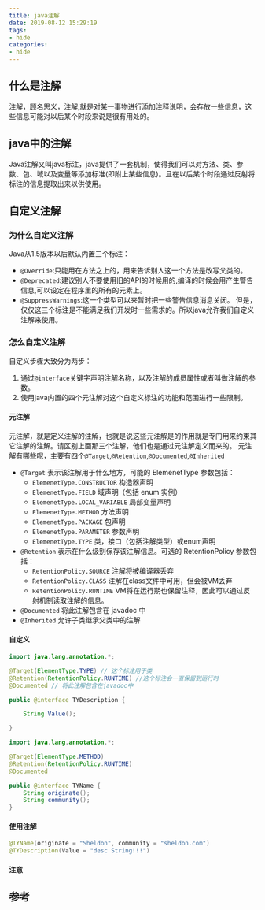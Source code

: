 ```yaml
---
title: java注解
date: 2019-08-12 15:29:19
tags:
- hide
categories:
- hide
---
```

## 什么是注解
注解，顾名思义，注解,就是对某一事物进行添加注释说明，会存放一些信息，这些信息可能对以后某个时段来说是很有用处的。
<!--more-->
## java中的注解
Java注解又叫java标注，java提供了一套机制，使得我们可以对方法、类、参数、包、域以及变量等添加标准(即附上某些信息)。且在以后某个时段通过反射将标注的信息提取出来以供使用。

## 自定义注解
### 为什么自定义注解
Java从1.5版本以后默认内置三个标注：
- `@Override`:只能用在方法之上的，用来告诉别人这一个方法是改写父类的。
- `@Deprecated`:建议别人不要使用旧的API的时候用的,编译的时候会用产生警告信息,可以设定在程序里的所有的元素上。
- `@SuppressWarnings`:这一个类型可以来暂时把一些警告信息消息关闭。
但是，仅仅这三个标注是不能满足我们开发时一些需求的。所以java允许我们自定义注解来使用。
### 怎么自定义注解
自定义步骤大致分为两步：
1. 通过`@interface`关键字声明注解名称，以及注解的成员属性或者叫做注解的参数。
2. 使用java内置的四个元注解对这个自定义标注的功能和范围进行一些限制。

#### 元注解
元注解，就是定义注解的注解，也就是说这些元注解是的作用就是专门用来约束其它注解的注解。请区别上面那三个注解，他们也是通过元注解定义而来的。
元注解有哪些呢，主要有四个`@Target`,`@Retention`,`@Documented`,`@Inherited`

- `@Target` 表示该注解用于什么地方，可能的 ElemenetType 参数包括： 
    - `ElemenetType.CONSTRUCTOR` 构造器声明 
    - `ElemenetType.FIELD` 域声明（包括 enum 实例） 
    - `ElemenetType.LOCAL_VARIABLE` 局部变量声明 
    - `ElemenetType.METHOD` 方法声明 
    - `ElemenetType.PACKAGE` 包声明 
    - `ElemenetType.PARAMETER` 参数声明 
    - `ElemenetType.TYPE` 类，接口（包括注解类型）或enum声明 
- `@Retention` 表示在什么级别保存该注解信息。可选的 RetentionPolicy 参数包括： 
    - `RetentionPolicy.SOURCE` 注解将被编译器丢弃 
    - `RetentionPolicy.CLASS` 注解在class文件中可用，但会被VM丢弃 
    - `RetentionPolicy.RUNTIME` VM将在运行期也保留注释，因此可以通过反射机制读取注解的信息。 
- `@Documented` 将此注解包含在 javadoc 中 
- `@Inherited` 允许子类继承父类中的注解 
#### 自定义

```java
import java.lang.annotation.*;

@Target(ElementType.TYPE) // 这个标注用于类
@Retention(RetentionPolicy.RUNTIME) //这个标注会一直保留到运行时
@Documented // 将此注解包含在javadoc中

public @interface TYDescription {

    String Value();

}
```

```java
import java.lang.annotation.*;

@Target(ElementType.METHOD)
@Retention(RetentionPolicy.RUNTIME)
@Documented

public @interface TYName {
    String originate();
    String community();
}
```
#### 使用注解

```java
@TYName(originate = "Sheldon", community = "sheldon.com")
@TYDescription(Value = "desc String!!!")
```
#### 注意
## 参考